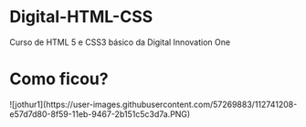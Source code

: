 # Digital-HTML-CSS
Curso de HTML 5 e CSS3 básico da Digital Innovation One


<h1> Como ficou? </h1>
![jothur1](https://user-images.githubusercontent.com/57269883/112741208-e57d7d80-8f59-11eb-9467-2b151c5c3d7a.PNG)

